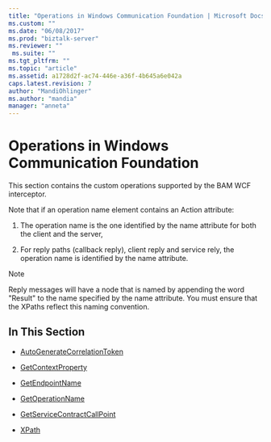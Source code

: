 ```yaml
---
title: "Operations in Windows Communication Foundation | Microsoft Docs"
ms.custom: ""
ms.date: "06/08/2017"
ms.prod: "biztalk-server"
ms.reviewer: ""
 ms.suite: ""
ms.tgt_pltfrm: ""
ms.topic: "article"
ms.assetid: a1728d2f-ac74-446e-a36f-4b645a6e042a
caps.latest.revision: 7
author: "MandiOhlinger"
ms.author: "mandia"
manager: "anneta"
---
```

# Operations in Windows Communication Foundation
This section contains the custom operations supported by the BAM WCF interceptor.  
  
 Note that if an operation name element contains an Action attribute:  
  
1.  The operation name is the one identified by the name attribute for both the client and the server,  
  
2.  For reply paths (callback reply), client reply and service rely, the operation name is identified by the name attribute.  
  
> [!NOTE]
>  Reply messages will have a node that is named by appending the word "Result" to the name specified by the name attribute. You must ensure that the XPaths reflect this naming convention.  
  
## In This Section  
  
-   [AutoGenerateCorrelationToken](../core/autogeneratecorrelationtoken.md)  
  
-   [GetContextProperty](../core/getcontextproperty1.md)  
  
-   [GetEndpointName](../core/getendpointname.md)  
  
-   [GetOperationName](../core/getoperationname.md)  
  
-   [GetServiceContractCallPoint](../core/getservicecontractcallpoint.md)  
  
-   [XPath](../core/xpath.md)